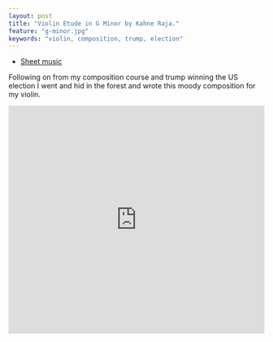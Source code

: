 ```yaml
---
layout: post
title: "Violin Etude in G Minor by Kahne Raja."
feature: "g-minor.jpg"
keywords: "violin, composition, trump, election"
---
```


- [Sheet music](/assets/docs/g-minor.jpg)

Following on from my composition course and trump winning the US election I went and hid in the forest and wrote this moody composition for my violin.

<iframe width="100%" height="450" scrolling="no" frameborder="no" src="https://w.soundcloud.com/player/?url=https%3A//api.soundcloud.com/tracks/294188733&amp;auto_play=false&amp;hide_related=false&amp;show_comments=true&amp;show_user=true&amp;show_reposts=false&amp;visual=true"></iframe>
